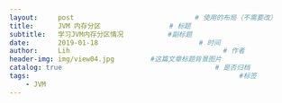 ```yaml
---
layout:     post   			                  # 使用的布局（不需要改）
title:      JVM 内存分区                 # 标题 
subtitle:   学习JVM内存分区情况           #副标题
date:       2019-01-18 				           # 时间
author:     Lih 						             # 作者
header-img: img/view04.jpg 	       #这篇文章标题背景图片
catalog: true 						               # 是否归档
tags:								                     #标签
    - JVM
---
```


##  